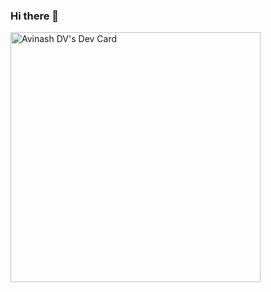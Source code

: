 ### Hi there 👋

<a href="https://app.daily.dev/DailyDevTips"><img src="https://github.com/avinashdv/avinashdv/devcard.svg" width="400" alt="Avinash DV's Dev Card"/></a>

<!--
**avinashdv/avinashdv** is a ✨ _special_ ✨ repository because its `README.md` (this file) appears on your GitHub profile.

Here are some ideas to get you started:

- 🔭 I’m currently working on ...
- 🌱 I’m currently learning ...
- 👯 I’m looking to collaborate on ...
- 🤔 I’m looking for help with ...
- 💬 Ask me about ...
- 📫 How to reach me: ...
- 😄 Pronouns: ...
- ⚡ Fun fact: ...
-->

